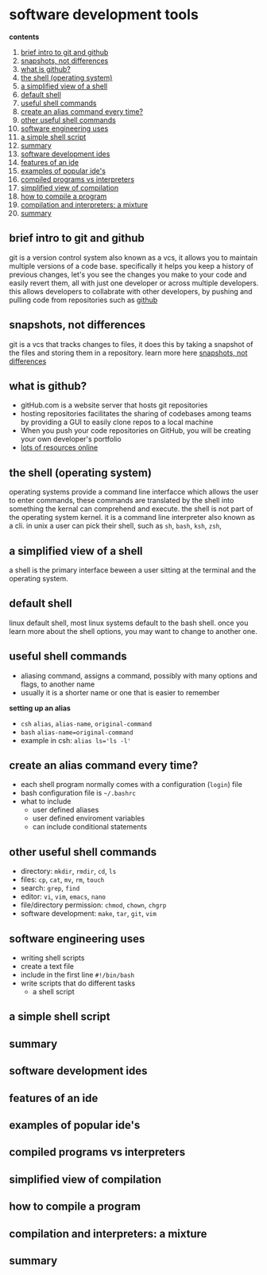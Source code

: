 # software development tools

**contents**

1.  [brief intro to git and github](#brief-intro-to-git-and-github)
2.  [snapshots, not differences](#snapshots-not-differences)
3.  [what is github?](#what-is-github)
4.  [the shell (operating system)](#the-shell-operating-system)
5.  [a simplified view of a shell](#a-simplified-view-of-a-shell)
6.  [default shell](#default-shell)
7.  [useful shell commands](#useful-shell-commands)
8.  [create an alias command every time?](#create-an-alias-command-every-time)
9.  [other useful shell commands](#other-useful-shell-commands)
10. [software engineering uses](#software-engineering-uses)
11. [a simple shell script](#a-simple-shell-script)
12. [summary](#summary)
13. [software development ides](#software-development-ides)
14. [features of an ide](#features-of-an-ide)
15. [examples of popular ide's](#examples-of-popular-ides)
16. [compiled programs vs interpreters](#compiled-programs-vs-interpreters)
17. [simplified view of compilation](#simplified-view-of-compilation)
18. [how to compile a program](#how-to-compile-a-program)
19. [compilation and interpreters: a mixture](#compilation-and-interpreters-a-mixture)
20. [summary](#summary-1)

##  brief intro to git and github

git is a version control system also known as a vcs, it allows you to maintain multiple versions of a code base.  specifically it helps you keep a history of previous changes, let's you see the changes you make to your code and easily revert them, all with just one developer or across multiple developers.  this allows developers to collabrate with other developers, by pushing and pulling code from repositories such as [github](https://github.com)

##  snapshots, not differences

git is a vcs that tracks changes to files, it does this by taking a snapshot of the files and storing them in a repository.  learn more here [snapshots, not differences](https://github.blog/2020-12-17-commits-are-snapshots-not-diffs/#commits-are-snapshots)

##  what is github?

-  gitHub.com is a website server that hosts git repositories
-  hosting repositories facilitates the sharing of codebases among teams by providing a GUI to easily clone repos to a local machine
-  When you push your code repositories on GitHub, you will be creating your own developer's portfolio
-  [lots of resources online](https://github.s3.amazonaws.com/media/progit.en.pdf)

##  the shell (operating system)

operating systems provide a command line interfacce which allows the user to enter commands, these commands are translated by the shell into something the kernal can comprehend and execute.  the shell is not part of the operating system kernel.  it is a command line interpreter also known as a cli.  in unix a user can pick their shell, such as `sh`, `bash`, `ksh`, `zsh`,

##  a simplified view of a shell

a shell is the primary interface beween a user sitting at the terminal and the operating system.

##  default shell

linux default shell, most linux systems default to the bash shell.  once you learn more about the shell options, you may want to change to another one. 

##  useful shell commands

- aliasing command, assigns a command, possibly with many options and flags, to another name
- usually it is a shorter name or one that is easier to remember

**setting up an alias**

- `csh`  `alias`, `alias-name`, `original-command`
- `bash` `alias-name=original-command`
-  example in csh: `alias ls='ls -l'`

##  create an alias command every time?

-  each shell program normally comes with a configuration (`login`) file
-  bash configuration file is `~/.bashrc`
-  what to include 
    - user defined aliases
    - user defined enviroment variables
    - can include conditional statements

##  other useful shell commands
    
-  directory:  `mkdir`, `rmdir`, `cd`, `ls`
-  files:  `cp`, `cat`, `mv`, `rm`, `touch`
-  search:  `grep`, `find`
-  editor:  `vi`, `vim`, `emacs`, `nano`
-  file/directory permission:  `chmod`, `chown`, `chgrp`
-  software development:  `make`, `tar`, `git`, `vim`

##  software engineering uses

-  writing shell scripts
-  create a text file
-  include in the first line `#!/bin/bash`
-  write scripts that do different tasks
    - a shell script

##  a simple shell script
##  summary
##  software development ides
##  features of an ide
##  examples of popular ide's
##  compiled programs vs interpreters
##  simplified view of compilation
##  how to compile a program
##  compilation and interpreters: a mixture
##  summary
